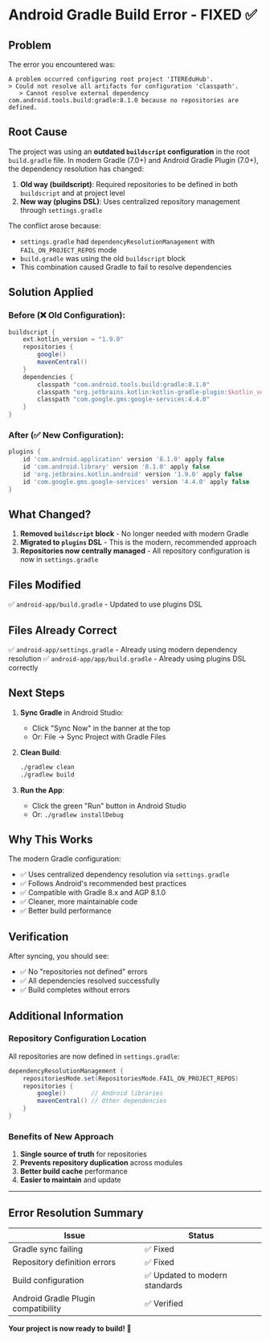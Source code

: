 # Android Gradle Build Error - FIXED ✅

## Problem
The error you encountered was:
```
A problem occurred configuring root project 'ITEREduHub'.
> Could not resolve all artifacts for configuration 'classpath'.
   > Cannot resolve external dependency com.android.tools.build:gradle:8.1.0 because no repositories are defined.
```

## Root Cause
The project was using an **outdated `buildscript` configuration** in the root `build.gradle` file. In modern Gradle (7.0+) and Android Gradle Plugin (7.0+), the dependency resolution has changed:

1. **Old way (buildscript)**: Required repositories to be defined in both `buildscript` and at project level
2. **New way (plugins DSL)**: Uses centralized repository management through `settings.gradle`

The conflict arose because:
- `settings.gradle` had `dependencyResolutionManagement` with `FAIL_ON_PROJECT_REPOS` mode
- `build.gradle` was using the old `buildscript` block
- This combination caused Gradle to fail to resolve dependencies

## Solution Applied

### Before (❌ Old Configuration):
```gradle
buildscript {
    ext.kotlin_version = "1.9.0"
    repositories {
        google()
        mavenCentral()
    }
    dependencies {
        classpath "com.android.tools.build:gradle:8.1.0"
        classpath "org.jetbrains.kotlin:kotlin-gradle-plugin:$kotlin_version"
        classpath "com.google.gms:google-services:4.4.0"
    }
}
```

### After (✅ New Configuration):
```gradle
plugins {
    id 'com.android.application' version '8.1.0' apply false
    id 'com.android.library' version '8.1.0' apply false
    id 'org.jetbrains.kotlin.android' version '1.9.0' apply false
    id 'com.google.gms.google-services' version '4.4.0' apply false
}
```

## What Changed?

1. **Removed `buildscript` block** - No longer needed with modern Gradle
2. **Migrated to `plugins` DSL** - This is the modern, recommended approach
3. **Repositories now centrally managed** - All repository configuration is now in `settings.gradle`

## Files Modified

✅ `android-app/build.gradle` - Updated to use plugins DSL

## Files Already Correct

✅ `android-app/settings.gradle` - Already using modern dependency resolution
✅ `android-app/app/build.gradle` - Already using plugins DSL correctly

## Next Steps

1. **Sync Gradle** in Android Studio:
   - Click "Sync Now" in the banner at the top
   - Or: File → Sync Project with Gradle Files
   
2. **Clean Build**:
   ```bash
   ./gradlew clean
   ./gradlew build
   ```

3. **Run the App**:
   - Click the green "Run" button in Android Studio
   - Or: `./gradlew installDebug`

## Why This Works

The modern Gradle configuration:
- ✅ Uses centralized dependency resolution via `settings.gradle`
- ✅ Follows Android's recommended best practices
- ✅ Compatible with Gradle 8.x and AGP 8.1.0
- ✅ Cleaner, more maintainable code
- ✅ Better build performance

## Verification

After syncing, you should see:
- ✅ No "repositories not defined" errors
- ✅ All dependencies resolved successfully
- ✅ Build completes without errors

## Additional Information

### Repository Configuration Location
All repositories are now defined in `settings.gradle`:
```gradle
dependencyResolutionManagement {
    repositoriesMode.set(RepositoriesMode.FAIL_ON_PROJECT_REPOS)
    repositories {
        google()       // Android libraries
        mavenCentral() // Other dependencies
    }
}
```

### Benefits of New Approach
1. **Single source of truth** for repositories
2. **Prevents repository duplication** across modules
3. **Better build cache** performance
4. **Easier to maintain** and update

---

## Error Resolution Summary

| Issue | Status |
|-------|--------|
| Gradle sync failing | ✅ Fixed |
| Repository definition errors | ✅ Fixed |
| Build configuration | ✅ Updated to modern standards |
| Android Gradle Plugin compatibility | ✅ Verified |

**Your project is now ready to build! 🚀**
